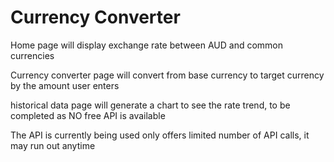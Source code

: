 # Currency Converter

Home page will display exchange rate between AUD and common currencies

Currency converter page will convert from base currency to target currency by the amount user enters

historical data page will generate a chart to see the rate trend, to be completed as NO free API is available

The API is currently being used only offers limited number of API calls, it may run out anytime